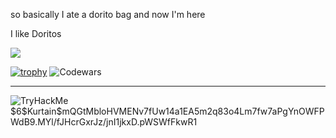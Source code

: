 so basically I ate a dorito bag and now I'm here

I like Doritos

![](https://komarev.com/ghpvc/?username=0xsweat&label=PROFILE+VIEWS)

[![trophy](https://github-profile-trophy.vercel.app/?username=0xsweat&theme=radical)](https://github.com/ryo-ma/github-profile-trophy)
![Codewars](https://github.r2v.ch/codewars?user=0xsweat)
<hr>
<img src="https://tryhackme-badges.s3.amazonaws.com/0xsweat.png" alt="TryHackMe">
$6$Kurtain$mQGtMbloHVMENv7fUw14a1EA5m2q83o4Lm7fw7aPgYnOWFPWdB9.MYl/fJHcrGxrJz/jnI1jkxD.pWSWfFkwR1
